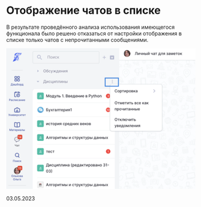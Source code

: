 # Отображение чатов в списке

В результате проведённого анализа использования имеющегося функционала было решено отказаться от настройки отображения в списке только чатов с непрочитанными сообщениями.

![](<../../.gitbook/assets/image (1) (4) (1).png>)

03.05.2023
